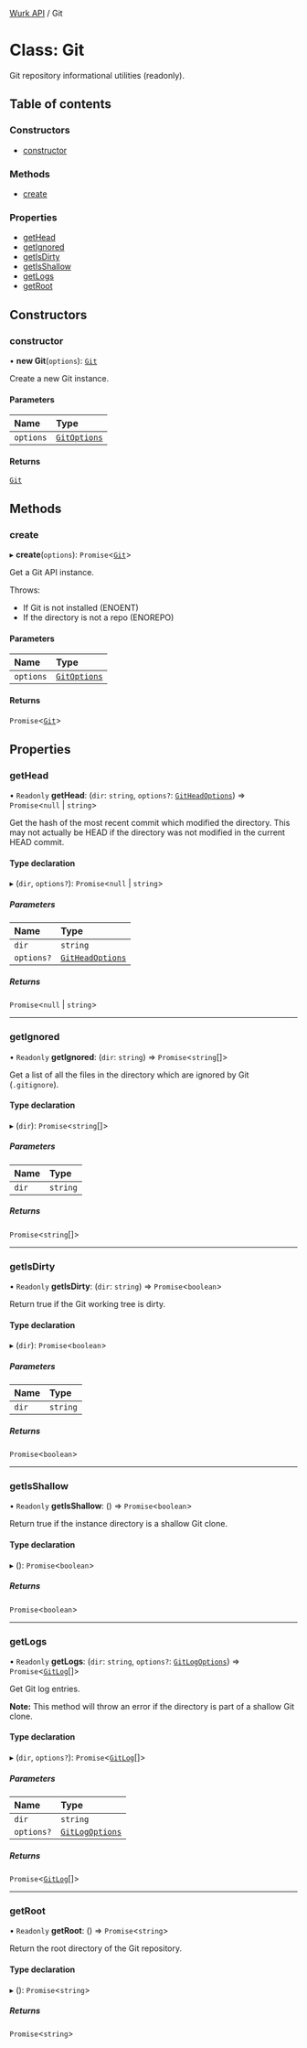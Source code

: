 [Wurk API](../README.md) / Git

# Class: Git

Git repository informational utilities (readonly).

## Table of contents

### Constructors

- [constructor](Git.md#constructor)

### Methods

- [create](Git.md#create)

### Properties

- [getHead](Git.md#gethead)
- [getIgnored](Git.md#getignored)
- [getIsDirty](Git.md#getisdirty)
- [getIsShallow](Git.md#getisshallow)
- [getLogs](Git.md#getlogs)
- [getRoot](Git.md#getroot)

## Constructors

### constructor

• **new Git**(`options`): [`Git`](Git.md)

Create a new Git instance.

#### Parameters

| Name | Type |
| :------ | :------ |
| `options` | [`GitOptions`](../interfaces/GitOptions.md) |

#### Returns

[`Git`](Git.md)

## Methods

### create

▸ **create**(`options`): `Promise`\<[`Git`](Git.md)\>

Get a Git API instance.

Throws:
- If Git is not installed (ENOENT)
- If the directory is not a repo (ENOREPO)

#### Parameters

| Name | Type |
| :------ | :------ |
| `options` | [`GitOptions`](../interfaces/GitOptions.md) |

#### Returns

`Promise`\<[`Git`](Git.md)\>

## Properties

### getHead

• `Readonly` **getHead**: (`dir`: `string`, `options?`: [`GitHeadOptions`](../interfaces/GitHeadOptions.md)) => `Promise`\<``null`` \| `string`\>

Get the hash of the most recent commit which modified the directory. This
may not actually be HEAD if the directory was not modified in the current
HEAD commit.

#### Type declaration

▸ (`dir`, `options?`): `Promise`\<``null`` \| `string`\>

##### Parameters

| Name | Type |
| :------ | :------ |
| `dir` | `string` |
| `options?` | [`GitHeadOptions`](../interfaces/GitHeadOptions.md) |

##### Returns

`Promise`\<``null`` \| `string`\>

___

### getIgnored

• `Readonly` **getIgnored**: (`dir`: `string`) => `Promise`\<`string`[]\>

Get a list of all the files in the directory which are ignored by Git
(`.gitignore`).

#### Type declaration

▸ (`dir`): `Promise`\<`string`[]\>

##### Parameters

| Name | Type |
| :------ | :------ |
| `dir` | `string` |

##### Returns

`Promise`\<`string`[]\>

___

### getIsDirty

• `Readonly` **getIsDirty**: (`dir`: `string`) => `Promise`\<`boolean`\>

Return true if the Git working tree is dirty.

#### Type declaration

▸ (`dir`): `Promise`\<`boolean`\>

##### Parameters

| Name | Type |
| :------ | :------ |
| `dir` | `string` |

##### Returns

`Promise`\<`boolean`\>

___

### getIsShallow

• `Readonly` **getIsShallow**: () => `Promise`\<`boolean`\>

Return true if the instance directory is a shallow Git clone.

#### Type declaration

▸ (): `Promise`\<`boolean`\>

##### Returns

`Promise`\<`boolean`\>

___

### getLogs

• `Readonly` **getLogs**: (`dir`: `string`, `options?`: [`GitLogOptions`](../interfaces/GitLogOptions.md)) => `Promise`\<[`GitLog`](../interfaces/GitLog.md)[]\>

Get Git log entries.

**Note:** This method will throw an error if the directory is part of a
shallow Git clone.

#### Type declaration

▸ (`dir`, `options?`): `Promise`\<[`GitLog`](../interfaces/GitLog.md)[]\>

##### Parameters

| Name | Type |
| :------ | :------ |
| `dir` | `string` |
| `options?` | [`GitLogOptions`](../interfaces/GitLogOptions.md) |

##### Returns

`Promise`\<[`GitLog`](../interfaces/GitLog.md)[]\>

___

### getRoot

• `Readonly` **getRoot**: () => `Promise`\<`string`\>

Return the root directory of the Git repository.

#### Type declaration

▸ (): `Promise`\<`string`\>

##### Returns

`Promise`\<`string`\>
